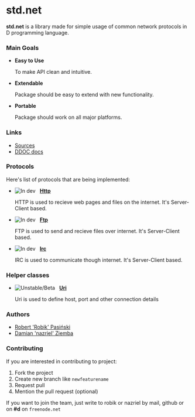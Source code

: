 # std.net

__std.net__ is a library made for simple usage of common network protocols in D programming language.

### Main Goals

 - __Easy to Use__
   
    To make API clean and intuitive.

 - __Extendable__
   
    Package should be easy to extend with new functionality.

 - __Portable__
   
    Package should work on all major platforms.


### Links

 - [Sources](std/net/)
 - [DDOC docs](doc/)

### Protocols

Here's list of protocols that are being implemented:

 - ![In dev](http://img248.imageshack.us/img248/9397/bdev.png) &nbsp; __[Http](docs/Http.md)__
 
    HTTP is used to recieve web pages and files on the internet. It's Server-Client based.
 
 - ![In dev](http://img248.imageshack.us/img248/9397/bdev.png) &nbsp; __[Ftp](docs/Ftp.md)__
 
    FTP is used to send and recieve files over internet. It's Server-Client based.
 
 - ![In dev](http://img248.imageshack.us/img248/9397/bdev.png) &nbsp; __[Irc](docs/Irc.md)__
 
    IRC is used to communicate though internet. It's Server-Client based.
   

### Helper classes

 - ![Unstable/Beta](http://img190.imageshack.us/img190/1751/bunstable.png) &nbsp; __[Uri](docs/Uri.md)__
 
   Uri is used to define host, port and other connection details

### Authors

 - [Robert 'Robik' Pasiński](http://github.com/robik) 
 - [Damian 'nazriel' Ziemba](http://driv.pl)

### Contributing

If you are interested in contributing to project:
 
 1. Fork the project
 2. Create new branch like `newfeaturename`
 3. Request pull
 4. Mention the pull request (optional)

If you want to join the team, just write to robik or nazriel by mail, github or on __#d__ on `freenode.net`

